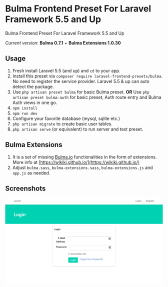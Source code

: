 # Bulma Frontend Preset For Laravel Framework 5.5 and Up

Bulma Frontend Preset For Laravel Framework 5.5 and Up

*Current version*: **Bulma 0.7.1** + **Bulma Extensions 1.0.30**


## Usage
1. Fresh install Laravel 5.5 (and up) and `cd` to your app.
2. Install this preset via `composer require laravel-frontend-presets/bulma`. No need to register the service provider. Laravel 5.5 & up can auto detect the package.
3. Use `php artisan preset bulma` for basic Bulma preset. **OR** Use `php artisan preset bulma-auth` for basic preset, Auth route entry and Bulma Auth views in one go.
4. `npm install`
5. `npm run dev`
6. Configure your favorite database (mysql, sqlite etc.)
7. `php artisan migrate` to create basic user tables.
8. `php artisan serve` (or equivalent) to run server and test preset.

## Bulma Extensions
1. It is a set of missing [Bulma.io](https://bulma.io/) functionalities in the form of extensions. More info at [https://wikiki.github.io/](https://wikiki.github.io/)
2. Adjust `bulma.sass`, `bulma-extensions.sass`, `bulma-extensions.js` and `app.js` as needed.

## Screenshots
![Bulma login screen](/screenshots/bulma_login_screen.jpg)
